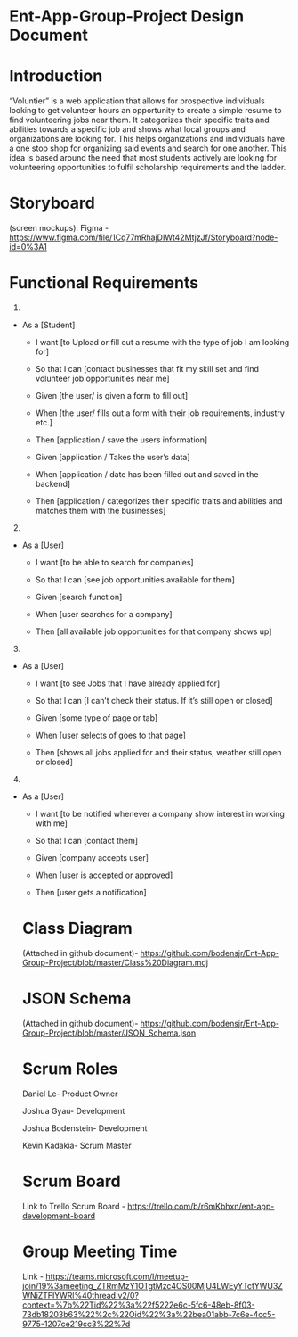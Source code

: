 # Ent-App-Group-Project Design Document

# Introduction

“Voluntier” is a web application that allows for prospective individuals looking to get volunteer hours an opportunity to create a simple resume to find volunteering jobs near them. It categorizes their specific traits and abilities towards a specific job and shows what local groups and organizations are looking for. This helps organizations and individuals have a one stop shop for organizing said events and search for one another. This idea is based around the need that most students actively are looking for volunteering opportunities to fulfil scholarship requirements and the ladder.

# Storyboard 
(screen mockups): Figma - https://www.figma.com/file/1Cq77mRhajDIWt42MtjzJf/Storyboard?node-id=0%3A1

# Functional Requirements
1.

- As a [Student] 

  - I want [to Upload or fill out a resume with the type of job I am looking for] 

  - So that I can [contact businesses that fit my skill set and find volunteer job opportunities near me] 
  

  - Given [the user/ is given a form to fill out] 

  - When [the user/ fills out a form with their job requirements, industry etc.] 

  - Then [application / save the users information]
  
  - Given [application / Takes the user’s data] 

  - When [application / date has been filled out and saved in the backend] 

  - Then [application / categorizes their specific traits and abilities and matches them with the businesses] 

 

2. 

- As a [User] 

  - I want [to be able to search for companies] 

  - So that I can [see job opportunities available for them] 

 

  - Given [search function] 

  - When [user searches for a company] 

  - Then [all available job opportunities for that company shows up] 

 

3. 

- As a [User] 

  - I want [to see Jobs that I have already applied for] 

  - So that I can [I can’t check their status. If it’s still open or closed] 

 

  - Given [some type of page or tab] 
  - When [user selects of goes to that page] 
  - Then [shows all jobs applied for and their status, weather still open or closed] 

 

4. 

- As a [User] 

  - I want [to be notified whenever a company show interest in working with me] 

  - So that I can [contact them] 

 

  - Given [company accepts user] 

  - When [user is accepted or approved] 

  - Then [user gets a notification]
  
  # Class Diagram
  (Attached in github document)- https://github.com/bodensjr/Ent-App-Group-Project/blob/master/Class%20Diagram.mdj
  # JSON Schema
  (Attached in github document)- https://github.com/bodensjr/Ent-App-Group-Project/blob/master/JSON_Schema.json
  # Scrum Roles
  Daniel Le- Product Owner 

  Joshua Gyau- Development 

  Joshua Bodenstein- Development 

  Kevin Kadakia- Scrum Master 
  
  # Scrum Board
  Link to Trello Scrum Board - https://trello.com/b/r6mKbhxn/ent-app-development-board 
  
  # Group Meeting Time
  Link - https://teams.microsoft.com/l/meetup-join/19%3ameeting_ZTRmMzY1OTgtMzc4OS00MjU4LWEyYTctYWU3ZWNiZTFlYWRl%40thread.v2/0?context=%7b%22Tid%22%3a%22f5222e6c-5fc6-48eb-8f03-73db18203b63%22%2c%22Oid%22%3a%22bea01abb-7c6e-4cc5-9775-1207ce219cc3%22%7d
